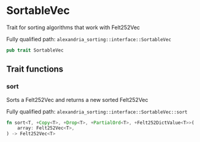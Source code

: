 # SortableVec

Trait for sorting algorithms that work with Felt252Vec

Fully qualified path: `alexandria_sorting::interface::SortableVec`

```rust
pub trait SortableVec
```

## Trait functions

### sort

Sorts a Felt252Vec and returns a new sorted Felt252Vec

Fully qualified path: `alexandria_sorting::interface::SortableVec::sort`

```rust
fn sort<T, +Copy<T>, +Drop<T>, +PartialOrd<T>, +Felt252DictValue<T>>(
    array: Felt252Vec<T>,
) -> Felt252Vec<T>
```

